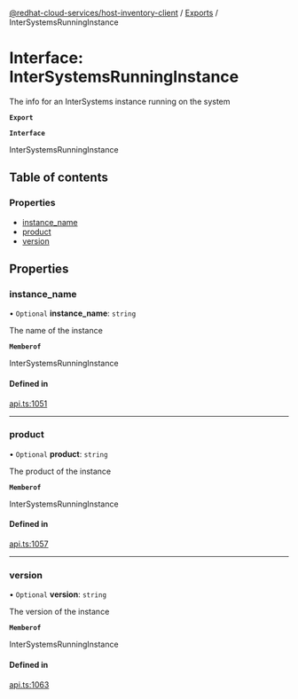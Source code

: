 [@redhat-cloud-services/host-inventory-client](../README.md) / [Exports](../modules.md) / InterSystemsRunningInstance

# Interface: InterSystemsRunningInstance

The info for an InterSystems instance running on the system

**`Export`**

**`Interface`**

InterSystemsRunningInstance

## Table of contents

### Properties

- [instance\_name](InterSystemsRunningInstance.md#instance_name)
- [product](InterSystemsRunningInstance.md#product)
- [version](InterSystemsRunningInstance.md#version)

## Properties

### instance\_name

• `Optional` **instance\_name**: `string`

The name of the instance

**`Memberof`**

InterSystemsRunningInstance

#### Defined in

[api.ts:1051](https://github.com/RedHatInsights/javascript-clients/blob/master/packages/host-inventory/api.ts#L1051)

___

### product

• `Optional` **product**: `string`

The product of the instance

**`Memberof`**

InterSystemsRunningInstance

#### Defined in

[api.ts:1057](https://github.com/RedHatInsights/javascript-clients/blob/master/packages/host-inventory/api.ts#L1057)

___

### version

• `Optional` **version**: `string`

The version of the instance

**`Memberof`**

InterSystemsRunningInstance

#### Defined in

[api.ts:1063](https://github.com/RedHatInsights/javascript-clients/blob/master/packages/host-inventory/api.ts#L1063)
